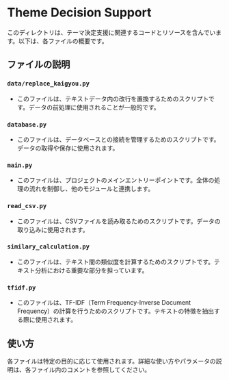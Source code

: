 # Theme Decision Support

このディレクトリは、テーマ決定支援に関連するコードとリソースを含んでいます。以下は、各ファイルの概要です。

## ファイルの説明

### `data/replace_kaigyou.py`
- このファイルは、テキストデータ内の改行を置換するためのスクリプトです。データの前処理に使用されることが一般的です。

### `database.py`
- このファイルは、データベースとの接続を管理するためのスクリプトです。データの取得や保存に使用されます。

### `main.py`
- このファイルは、プロジェクトのメインエントリーポイントです。全体の処理の流れを制御し、他のモジュールと連携します。

### `read_csv.py`
- このファイルは、CSVファイルを読み取るためのスクリプトです。データの取り込みに使用されます。

### `similary_calculation.py`
- このファイルは、テキスト間の類似度を計算するためのスクリプトです。テキスト分析における重要な部分を担っています。

### `tfidf.py`
- このファイルは、TF-IDF（Term Frequency-Inverse Document Frequency）の計算を行うためのスクリプトです。テキストの特徴を抽出する際に使用されます。

## 使い方

各ファイルは特定の目的に応じて使用されます。詳細な使い方やパラメータの説明は、各ファイル内のコメントを参照してください。

